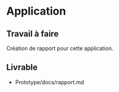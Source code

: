 # Application

## Travail à faire

Création de rapport pour cette application.

## Livrable

- Prototype/docs/rapport.md
